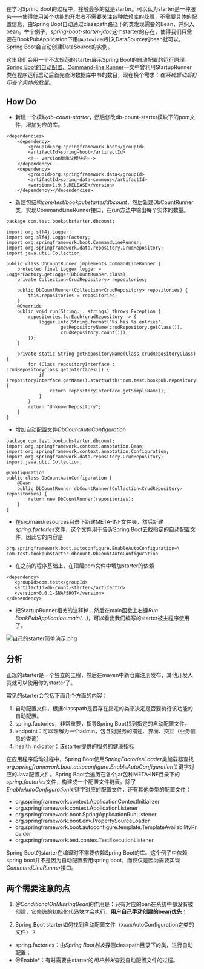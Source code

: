 在学习Spring Boot的过程中，接触最多的就是starter。可以认为starter是一种服务——使得使用某个功能的开发者不需要关注各种依赖库的处理，不需要具体的配置信息，由Spring Boot自动通过classpath路径下的类发现需要的Bean，并织入bean。举个例子，*spring-boot-starter-jdbc*这个starter的存在，使得我们只需要在BookPubApplication下用`@Autowired`引入DataSource的bean就可以，Spring Boot会自动创建DataSource的实例。

这里我们会用一个不太规范的starter展示Spring Boot的自动配置的运行原理。[Spring Boot的自动配置、Command-line Runner](http://www.jianshu.com/p/846bb2d26ff8)一文中曾利用StartupRunner类在程序运行启动后首先查询数据库中书的数目，现在换个需求：*在系统启动后打印各个实体的数量*。

## How Do
- 新建一个模块*db-count-starter*，然后修改db-count-starter模块下的pom文件，增加对应的库。

```
<dependencies>
    <dependency>
        <groupId>org.springframework.boot</groupId>
        <artifactId>spring-boot</artifactId>
        <!-- version继承父模块的-->
    </dependency>
    <dependency>
        <groupId>org.springframework.data</groupId>
        <artifactId>spring-data-commons</artifactId>
        <version>1.9.3.RELEASE</version>
    </dependency></dependencies>
```
- 新建包结构*com/test/bookpubstarter/dbcount*，然后新建DbCountRunner类，实现CommandLineRunner接口，在run方法中输出每个实体的数量。

```
package com.test.bookpubstarter.dbcount;

import org.slf4j.Logger;
import org.slf4j.LoggerFactory;
import org.springframework.boot.CommandLineRunner;
import org.springframework.data.repository.CrudRepository;
import java.util.Collection;

public class DbCountRunner implements CommandLineRunner {
    protected final Logger logger = LoggerFactory.getLogger(DbCountRunner.class);
    private Collection<CrudRepository> repositories;

    public DbCountRunner(Collection<CrudRepository> repositories) {
        this.repositories = repositories;
    }
    @Override
    public void run(String... strings) throws Exception {
        repositories.forEach(crudRepository -> {
            logger.info(String.format("%s has %s entries",
                    getRepositoryName(crudRepository.getClass()),
                    crudRepository.count()));
        });
    }

    private static String getRepositoryName(Class crudRepositoryClass) {
        for (Class repositoryInterface : crudRepositoryClass.getInterfaces()) {
            if (repositoryInterface.getName().startsWith("com.test.bookpub.repository")) {
                return repositoryInterface.getSimpleName();
            }
        }
        return "UnknownRepository";
    }
}
```
- 增加自动配置文件*DbCountAutoConfiguration*

```
package com.test.bookpubstarter.dbcount;
import org.springframework.context.annotation.Bean;
import org.springframework.context.annotation.Configuration;
import org.springframework.data.repository.CrudRepository;
import java.util.Collection;

@Configuration
public class DbCountAutoConfiguration {
    @Bean
    public DbCountRunner dbCountRunner(Collection<CrudRepository> repositories) {
        return new DbCountRunner(repositories);
    }
}
```
- 在src/main/resources目录下新建META-INF文件夹，然后新建*spring.factories*文件，这个文件用于告诉Spring Boot去找指定的自动配置文件，因此它的内容是

```
org.springframework.boot.autoconfigure.EnableAutoConfiguration=\
com.test.bookpubstarter.dbcount.DbCountAutoConfiguration
```

- 在之前的程序基础上，在顶层pom文件中增加starter的依赖

```
<dependency>
   <groupId>com.test</groupId>
   <artifactId>db-count-starter</artifactId>
   <version>0.0.1-SNAPSHOT</version>
</dependency>
```

- 把StartupRunner相关的注释掉，然后在main函数上右键*Run BookPubApplication.main(...)*，可以看出我们编写的starter被主程序使用了。

![自己的starter简单演示.png](http://upload-images.jianshu.io/upload_images/44770-769af789366087c0.png?imageMogr2/auto-orient/strip%7CimageView2/2/w/1240)

## 分析
正规的starter是一个独立的工程，然后在maven中新仓库注册发布，其他开发人员就可以使用你的starter了。

常见的starter会包括下面几个方面的内容：
1. 自动配置文件，根据classpath是否存在指定的类来决定是否要执行该功能的自动配置。
2. spring.factories，非常重要，指导Spring Boot找到指定的自动配置文件。
3. endpoint：可以理解为一个admin，包含对服务的描述、界面、交互（业务信息的查询）
4. health indicator：该starter提供的服务的健康指标

在应用程序启动过程中，Spring Boot使用*SpringFactoriesLoader*类加载器查找*org.springframework.boot.autoconfigure.EnableAutoConfiguration*关键字对应的Java配置文件。Spring Boot会遍历在各个jar包种META-INF目录下的*spring.factories*文件，构建成一个配置文件链表。除了*EnableAutoConfiguration*关键字对应的配置文件，还有其他类型的配置文件：
- org.springframework.context.ApplicationContextInitializer
- org.springframework.context.ApplicationListener 
- org.springframework.boot.SpringApplicationRunListener 
- org.springframework.boot.env.PropertySourceLoader 
- org.springframework.boot.autoconfigure.template.TemplateAvailabilityProvider
- org.springframework.test.contex.TestExecutionListener

Spring Boot的starter在编译时不需要依赖Spring Boot的库。这个例子中依赖spring boot并不是因为自动配置要用spring boot，而仅仅是因为需要实现*CommandLineRunner*接口。


## 两个需要注意的点
1. *@ConditionalOnMissingBean*的作用是：只有对应的ban在系统中都没有被创建，它修饰的初始化代码块才会执行，**用户自己手动创建的bean优先**；

2. Spring Boot starter如何找到自动配置文件（xxxxAutoConfiguration之类的文件）？
 - spring.factories：由*Spring Boot触发*探测classpath目录下的类，进行自动配置；
 - @Enable*：有时需要由starter的*用户触发*查找自动配置文件的过程。
